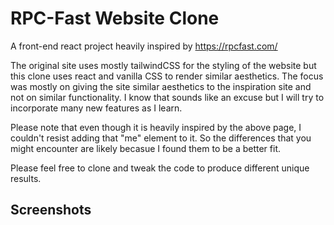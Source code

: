 
# RPC-Fast Website Clone

A front-end react project heavily inspired by https://rpcfast.com/

The original site uses mostly tailwindCSS for the styling of the website but this clone uses react and vanilla CSS to render similar aesthetics. The focus was mostly on giving the site similar aesthetics to the inspiration site and not on similar functionality. I know that sounds like an excuse but I will try to incorporate many new features as I learn.

Please note that even though it is heavily inspired by the above page, I couldn't resist adding that "me" element to it. So the differences that you might encounter are likely becasue I found them to be a better fit.

Please feel free to clone and tweak the code to produce different unique results.






## Screenshots


